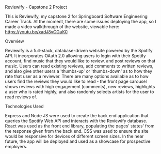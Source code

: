 Reviewify - Capstone 2 Project

This is Reviewify, my capstone 2 for Springboard Software Engineering Career Track. At the moment, there are some issues deploying the app, so I made a video walkthrough of the website, viewable here: https://youtu.be/xadJ8vCGuK0

Overview

Reviewify is a full-stack, database-driven website powered by the Spotify API. It incorporates OAuth 2.0 allowing users to login with their Spotify account, find music that they would like to review, and post reviews on that music. Users can read existing reviews, add comments to written reviews, and also give other users a 'thumbs-up' or 'thumbs-down' as to how they rate that user as a reviewer. There are many options available as to how users find the reviews they would like to read - the front page carousel shows reviews with high engagement (comments), new reviews, highlights a user who is rated highly, and also randomly selects artists for the user to read reviews of.

Technologies Used

Express and Node JS were used to create the back end application that queries the Spotify Web API and interacts with the Reviewify database. React was used as the front end library, populating the pages' states' from the response given from the back end. CSS was used to ensure the site would be responsive for devices of different screen sizes. In the near future, the app will be deployed and used as a showcase for prospective employers.
